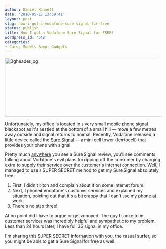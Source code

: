 ```yaml
---
author: Daniel Kennett
date: '2010-05-18 13:59:41'
layout: post
slug: how-i-got-a-vodafone-sure-signal-for-free
status: publish
title: How I got a Vodafone Sure Signal for FREE!
wordpress_id: '548'
categories:
- Cars, Models &amp; Gadgets
---
```


<!--more--><p><img style="display: block; margin-left: auto; margin-right: auto;" src="http://danielkennett.org/pictures/for_posts/2010/05/3gheader.jpg" border="0" alt="3gheader.jpg" width="540" height="190" /></p>
<p>Unfortunately, my office is located in a very small mobile phone signal blackspot as it's nestled at the bottom of a small hill — move a few metres away outside and signal returns to normal. Recently, Vodafone released a little device called the <a href="http://online.vodafone.co.uk/dispatch/Portal/appmanager/vodafone/wrp?_nfpb=true&amp;_pageLabel=templateCClamp&amp;pageID=PPP_0161">Sure Signal</a> — a mini cell tower (femtocell) that provides your phone with signal.</p>
<p>Pretty much <a href="http://www.pocket-lint.com/review/4620/vodafone-sure-signal-femtocell-box">anywhere</a> you see a Sure Signal review, you'll see comments talking about Vodafone's evil plans for ripping off the consumer by charging extra to supply their service over the customer's internet connection. Well, I managed to use a SUPER SECRET method to get my Sure Signal absolutely free.</p>
<ol>
<li>First, I didn't bitch and complain about it on some internet forum.</li>
<li>Next, I phoned Vodafone's customer services and explained my situation, pointing out that it's a bit crappy that I can't use my phone at work. </li>
<li>There's no step three!</li>
</ol>
<p>At no point did I have to argue or get annoyed. The guy I spoke to in customer services was incredibly helpful and sympathetic to my problem. Less than 24 hours later, I have full 3G signal in my office.</p>
<p>I'm sharing this SUPER SECRET information with you, the casual surfer, so you might be able to get a Sure Signal for free as well.</p>